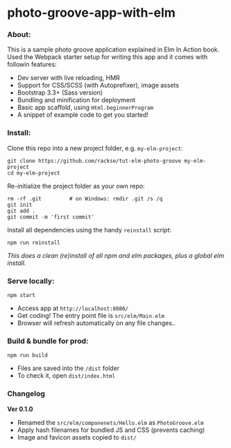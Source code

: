 # photo-groove-app-with-elm


### About:
This is a sample photo groove application explained in Elm In Action book. Used the Webpack starter setup for writing this app and it comes with followin features:

* Dev server with live reloading, HMR
* Support for CSS/SCSS (with Autoprefixer), image assets
* Bootstrap 3.3+ (Sass version)
* Bundling and minification for deployment
* Basic app scaffold, using `Html.beginnerProgram`
* A snippet of example code to get you started!


### Install:
Clone this repo into a new project folder, e.g. `my-elm-project`:
```
git clone https://github.com/rackse/tut-elm-photo-groove my-elm-project
cd my-elm-project
```

Re-initialize the project folder as your own repo:
```
rm -rf .git         # on Windows: rmdir .git /s /q
git init
git add .
git commit -m 'first commit'
```

Install all dependencies using the handy `reinstall` script:
```
npm run reinstall
```
*This does a clean (re)install of all npm and elm packages, plus a global elm install.*


### Serve locally:
```
npm start
```
* Access app at `http://localhost:8080/`
* Get coding! The entry point file is `src/elm/Main.elm`
* Browser will refresh automatically on any file changes..


### Build & bundle for prod:
```
npm run build
```

* Files are saved into the `/dist` folder
* To check it, open `dist/index.html`


### Changelog
**Ver 0.1.0**
* Renamed the `src/elm/componenets/Hello.elm` as `PhotoGroove.elm`
* Apply hash filenames for bundled JS and CSS (prevents caching)
* Image and favicon assets copied to `dist/`

